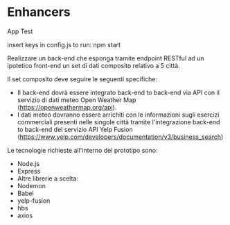 # Enhancers
App Test

insert keys in config.js
to run: npm start 


Realizzare un back-end che esponga tramite endpoint RESTful ad un ipotetico front-end un set di dati composito relativo a 5 città.

Il set composito deve seguire le seguenti specifiche:
- Il back-end dovrà essere integrato back-end to back-end via API con il servizio di dati meteo Open Weather Map (https://openweathermap.org/api).
- I dati meteo dovranno essere arrichiti con le informazioni sugli esercizi commerciali presenti nelle singole città tramite l'integrazione back-end to back-end del servizio API Yelp Fusion (https://www.yelp.com/developers/documentation/v3/business_search)

Le tecnologie richieste all'interno del prototipo sono:
- Node.js
- Express
- Altre librerie a scelta:
- Nodemon
- Babel
- yelp-fusion
- hbs
- axios